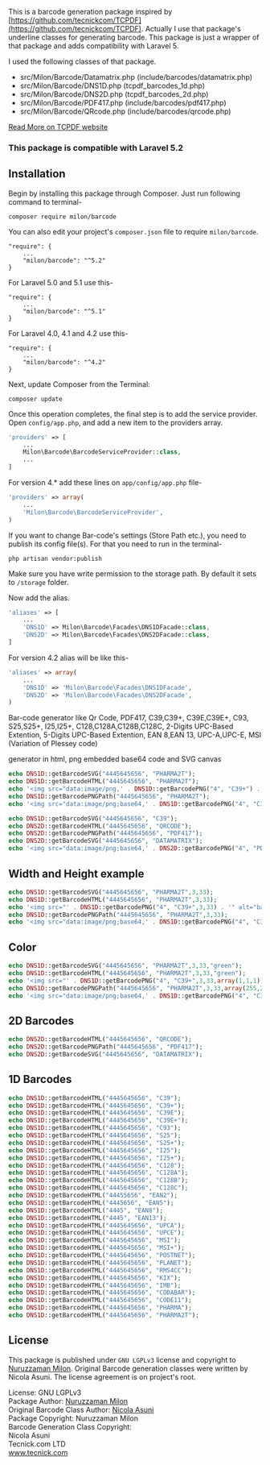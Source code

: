 This is a barcode generation package inspired by [https://github.com/tecnickcom/TCPDF](https://github.com/tecnickcom/TCPDF). Actually I use that package's underline classes for generating barcode. This package is just a wrapper of that package and adds compatibility with Laravel 5.

I used the following classes of that package.

- src/Milon/Barcode/Datamatrix.php (include/barcodes/datamatrix.php)
- src/Milon/Barcode/DNS1D.php (tcpdf_barcodes_1d.php)
- src/Milon/Barcode/DNS2D.php (tcpdf_barcodes_2d.php)
- src/Milon/Barcode/PDF417.php (include/barcodes/pdf417.php)
- src/Milon/Barcode/QRcode.php (include/barcodes/qrcode.php)

[Read More on TCPDF website](http://www.tcpdf.org)

### This package is compatible with Laravel 5.2

## Installation

Begin by installing this package through Composer. Just run following command to terminal-

```
composer require milon/barcode
```

You can also edit your project's `composer.json` file to require `milon/barcode`.

    "require": {
		...
		"milon/barcode": "^5.2"
	}

For Laravel 5.0 and 5.1 use this-

    "require": {
        ...
        "milon/barcode": "^5.1"
    }

For Laravel 4.0, 4.1 and 4.2 use this-

    "require": {
        ...
        "milon/barcode": "^4.2"
    }

Next, update Composer from the Terminal:

    composer update

Once this operation completes, the final step is to add the service provider. Open `config/app.php`, and add a new item to the providers array.

```php
'providers' => [
    ...
    Milon\Barcode\BarcodeServiceProvider::class,
    ...
]
```

For version 4.* add these lines on `app/config/app.php` file-

```php
'providers' => array(
    ...
    'Milon\Barcode\BarcodeServiceProvider',
)
```

If you want to change Bar-code's settings (Store Path etc.), you need to publish its config file(s). For that you need to run in the terminal-

    php artisan vendor:publish

Make sure you have write permission to the storage path. By default it sets to `/storage` folder.

Now add the alias.

```php
'aliases' => [
	...
	'DNS1D' => Milon\Barcode\Facades\DNS1DFacade::class,
	'DNS2D' => Milon\Barcode\Facades\DNS2DFacade::class,
]
```

For version 4.2 alias will be like this-

```php
'aliases' => array(
	...
	'DNS1D' => 'Milon\Barcode\Facades\DNS1DFacade',
	'DNS2D' => 'Milon\Barcode\Facades\DNS2DFacade',
)
```

Bar-code generator like
Qr Code,
PDF417,
C39,C39+,
C39E,C39E+,
C93,
S25,S25+,
I25,I25+,
C128,C128A,C128B,C128C,
2-Digits UPC-Based Extention,
5-Digits UPC-Based Extention,
EAN 8,EAN 13,
UPC-A,UPC-E,
MSI (Variation of Plessey code)

generator in html, png embedded base64 code and SVG canvas

```php
echo DNS1D::getBarcodeSVG("4445645656", "PHARMA2T");
echo DNS1D::getBarcodeHTML("4445645656", "PHARMA2T");
echo '<img src="data:image/png,' . DNS1D::getBarcodePNG("4", "C39+") . '" alt="barcode"   />';
echo DNS1D::getBarcodePNGPath("4445645656", "PHARMA2T");
echo '<img src="data:image/png;base64,' . DNS1D::getBarcodePNG("4", "C39+") . '" alt="barcode"   />';
```

```php
echo DNS1D::getBarcodeSVG("4445645656", "C39");
echo DNS2D::getBarcodeHTML("4445645656", "QRCODE");
echo DNS2D::getBarcodePNGPath("4445645656", "PDF417");
echo DNS2D::getBarcodeSVG("4445645656", "DATAMATRIX");
echo '<img src="data:image/png;base64,' . DNS2D::getBarcodePNG("4", "PDF417") . '" alt="barcode"   />';
```

## Width and Height example

```php
echo DNS1D::getBarcodeSVG("4445645656", "PHARMA2T",3,33);
echo DNS1D::getBarcodeHTML("4445645656", "PHARMA2T",3,33);
echo '<img src="' . DNS1D::getBarcodePNG("4", "C39+",3,33) . '" alt="barcode"   />';
echo DNS1D::getBarcodePNGPath("4445645656", "PHARMA2T",3,33);
echo '<img src="data:image/png;base64,' . DNS1D::getBarcodePNG("4", "C39+",3,33) . '" alt="barcode"   />';
```

## Color

```php
echo DNS1D::getBarcodeSVG("4445645656", "PHARMA2T",3,33,"green");
echo DNS1D::getBarcodeHTML("4445645656", "PHARMA2T",3,33,"green");
echo '<img src="' . DNS1D::getBarcodePNG("4", "C39+",3,33,array(1,1,1)) . '" alt="barcode"   />';
echo DNS1D::getBarcodePNGPath("4445645656", "PHARMA2T",3,33,array(255,255,0));
echo '<img src="data:image/png;base64,' . DNS1D::getBarcodePNG("4", "C39+",3,33,array(1,1,1)) . '" alt="barcode"   />';
```

## 2D Barcodes

```php
echo DNS2D::getBarcodeHTML("4445645656", "QRCODE");
echo DNS2D::getBarcodePNGPath("4445645656", "PDF417");
echo DNS2D::getBarcodeSVG("4445645656", "DATAMATRIX");
```

## 1D Barcodes

```php
echo DNS1D::getBarcodeHTML("4445645656", "C39");
echo DNS1D::getBarcodeHTML("4445645656", "C39+");
echo DNS1D::getBarcodeHTML("4445645656", "C39E");
echo DNS1D::getBarcodeHTML("4445645656", "C39E+");
echo DNS1D::getBarcodeHTML("4445645656", "C93");
echo DNS1D::getBarcodeHTML("4445645656", "S25");
echo DNS1D::getBarcodeHTML("4445645656", "S25+");
echo DNS1D::getBarcodeHTML("4445645656", "I25");
echo DNS1D::getBarcodeHTML("4445645656", "I25+");
echo DNS1D::getBarcodeHTML("4445645656", "C128");
echo DNS1D::getBarcodeHTML("4445645656", "C128A");
echo DNS1D::getBarcodeHTML("4445645656", "C128B");
echo DNS1D::getBarcodeHTML("4445645656", "C128C");
echo DNS1D::getBarcodeHTML("44455656", "EAN2");
echo DNS1D::getBarcodeHTML("4445656", "EAN5");
echo DNS1D::getBarcodeHTML("4445", "EAN8");
echo DNS1D::getBarcodeHTML("4445", "EAN13");
echo DNS1D::getBarcodeHTML("4445645656", "UPCA");
echo DNS1D::getBarcodeHTML("4445645656", "UPCE");
echo DNS1D::getBarcodeHTML("4445645656", "MSI");
echo DNS1D::getBarcodeHTML("4445645656", "MSI+");
echo DNS1D::getBarcodeHTML("4445645656", "POSTNET");
echo DNS1D::getBarcodeHTML("4445645656", "PLANET");
echo DNS1D::getBarcodeHTML("4445645656", "RMS4CC");
echo DNS1D::getBarcodeHTML("4445645656", "KIX");
echo DNS1D::getBarcodeHTML("4445645656", "IMB");
echo DNS1D::getBarcodeHTML("4445645656", "CODABAR");
echo DNS1D::getBarcodeHTML("4445645656", "CODE11");
echo DNS1D::getBarcodeHTML("4445645656", "PHARMA");
echo DNS1D::getBarcodeHTML("4445645656", "PHARMA2T");
```

## License
This package is published under `GNU LGPLv3` license and copyright to [Nuruzzaman Milon](http://milon.im). Original Barcode generation classes were written by Nicola Asuni. The license agreement is on project's root.

License: GNU LGPLv3   
Package Author: [Nuruzzaman Milon](http://milon.im)   
Original Barcode Class Author: [Nicola Asuni](http://www.tcpdf.org)   
Package Copyright: Nuruzzaman Milon   
Barcode Generation Class Copyright:   
Nicola Asuni   
Tecnick.com LTD   
www.tecnick.com
